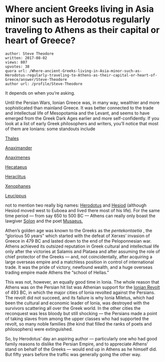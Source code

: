 # Where ancient Greeks living in Asia minor such as Herodotus regularly traveling to Athens as their capital or heart of Greece?

	author: Steve Theodore
	written: 2017-08-02
	views: 807
	upvotes: 38
	quora url: /Where-ancient-Greeks-living-in-Asia-minor-such-as-Herodotus-regularly-traveling-to-Athens-as-their-capital-or-heart-of-Greece/answer/Steve-Theodore
	author url: /profile/Steve-Theodore


It depends on when you’re asking.

Until the Persian Wars, Ionian Greece was, in many way, wealthier and more sophisticated than mainland Greece. It was better connected to the trade and intellectual life of Mesopotamia and the Levant, and seems to have emerged from the Greek Dark Ages earlier and more self-confidently. If you look at a list of early Greek philosophers and writers, you’ll notice that most of them are Ionians: some standouts include

[Thales](https://en.wikipedia.org/wiki/Thales_of_Miletus)

[Anaximander](https://en.wikipedia.org/wiki/Anaximander)

[Anaximenes](https://en.wikipedia.org/wiki/Anaximenes_of_Miletus)

[Hecataeus](https://en.wikipedia.org/wiki/Hecataeus_of_Miletus)

[Heraclitus](https://en.wikipedia.org/wiki/Heraclitus)

[Xenophanes](https://en.wikipedia.org/wiki/Xenophanes)

[Leucippus](https://en.wikipedia.org/wiki/Leucippus)

not to mention two really big names: [Herodotus](https://en.wikipedia.org/wiki/Herodotus) and [Hesiod](https://en.wikipedia.org/wiki/Hesiod) (although Hesiod moved west to Euboea and lived there most of his life). For the same time period — from say 650 to 500 BC — Athens can really only boast the lawgiver [Solon](https://en.wikipedia.org/wiki/Solon) and the poet [Musaeus.](https://en.wikipedia.org/wiki/Musaeus_of_Athens)

Athen’s golden age was known to the Greeks as the _pentekontaetia_ , the “glorious 50 years” which started with the defeat of Xerxes’ invasion of Greece in 479 BC and lasted down to the end of the Peloponnesian war. Athens achieved its outsized reputation in Greek cultural and intellectual life only after the victories at Salamis and Plataea and after assuming the role of chief protector of the Greeks — and, not coincidentally, after acquiring a large overseas empire and a matchless position in control of international trade. It was the pride of victory, newfound wealth, and a huge overseas trading empire made Athens the “school of Hellas.”

This was not, however, an equally good time in Ionia. The whole reason that Athens was on the Persian hit list was Athenian support for the [Ionian Revolt](https://en.wikipedia.org/wiki/Ionian_Revolt) of 493 BC, in which the major cities of Ionia revolted against the Persians. The revolt did not succeed, and its failure is why Ionia Miletus, which had been the cultural and economic leader of Ionia, was destroyed with the survivors scattering all over the Greek world. In the other cities the reconquest was less bloody but still shocking — the Persians made a point of taking slaves from among the upper classes who had supported the revolt, so many noble families (the kind that filled the ranks of poets and philosophers) were extinguished.

So, by Herodotus’ day an aspiring author — particularly one who had good family reasons to dislike the Persian Empire, and to appreciate Athens’ stand on behalf of the Greeks — would end up in Athens as he himself did. But fifty years before the traffic was generally going the other way.

